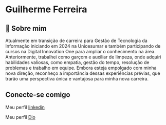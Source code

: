 
# Guilherme Ferreira



## 🚀 Sobre mim

Atualmente em transição de carreira para Gestão de Tecnologia da Informação iniciando em 2024 na Unicesumar e também participando de cursos na Digital Innovation One para ampliar o conhecimento na área. Anteriormente, trabalhei como garçom e auxiliar de limpeza, onde adquiri habilidades valiosas, como empatia, gestão do tempo, resolução de problemas e trabalho em equipe. Embora esteja empolgado com minha nova direção, reconheço a importância dessas experiências prévias, que trarão uma perspectiva única e vantajosa para minha nova carreira.

## Conecte-se comigo

 Meu perfil [linkedin](https://www.linkedin.com/in/guilherme-ferreira-71a037254/) 

 Meu perfil [Dio](https://web.dio.me/users/guilherme_silva019) 